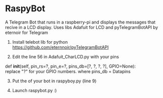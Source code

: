 # RaspyBot
A Telegram Bot that runs in a raspberry-pi and displays the messages that recive in a LCD display. Uses libs Adafuit for LCD and pyTelegramBotAPI by eternoir for Telegram

1) Install telebot lib for python https://github.com/eternnoir/pyTelegramBotAPI

2) Edit the line 56 in Adafuit_CharLCD.py  with your pins 

def __init__(self, pin_rs=?, pin_e=?, pins_db=[?, ?, ?, ?], GPIO=None):  
replace "?" for your GPIO numbers.
where pins_db = Datapins

3) Put the <TOKEN> of your bot in raspyboy.py (line 9) 

3) Launch raspybot.py :)
